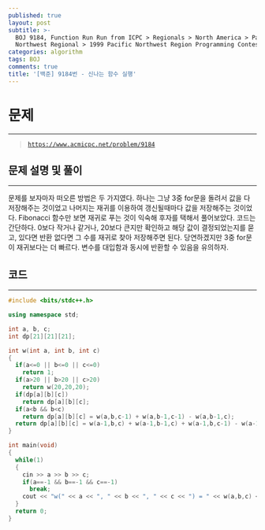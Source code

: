 ```yaml
---
published: true
layout: post
subtitle: >-
  BOJ 9184, Function Run Run from ICPC > Regionals > North America > Pacific
  Northwest Regional > 1999 Pacific Northwest Region Programming Contest C번
categories: algorithm
tags: BOJ
comments: true
title: '[백준] 9184번 - 신나는 함수 실행'
---
```

# **문제**
---
> [`https://www.acmicpc.net/problem/9184`](https://www.acmicpc.net/problem/9184)

## **문제 설명 및 풀이**
---
문제를 보자마자 떠오른 방법은 두 가지였다. 하나는 그냥 3중 for문을 돌려서 값을 다 저장해주는 것이었고 나머지는 재귀를 이용하여 갱신될때마다 값을 저장해주는 것이었다. Fibonacci 함수만 보면 재귀로 푸는 것이 익숙해 후자를 택해서 풀어보았다. 코드는 간단하다. 0보다 작거나 같거나, 20보다 큰지만 확인하고 해당 값이 결정되었는지를 묻고, 있다면 반환 없다면 그 수를 재귀로 찾아 저장해주면 된다. 당연하겠지만 3중 for문이 재귀보다는 더 빠르다. 변수를 대입함과 동시에 반환할 수 있음을 유의하자. 
## **코드**
---
``` cpp
#include <bits/stdc++.h>

using namespace std;

int a, b, c;
int dp[21][21][21];

int w(int a, int b, int c)
{
  if(a<=0 || b<=0 || c<=0)
    return 1;
  if(a>20 || b>20 || c>20)
    return w(20,20,20);
  if(dp[a][b][c])
    return dp[a][b][c];
  if(a<b && b<c)
    return dp[a][b][c] = w(a,b,c-1) + w(a,b-1,c-1) - w(a,b-1,c);
  return dp[a][b][c] = w(a-1,b,c) + w(a-1,b-1,c) + w(a-1,b,c-1) - w(a-1,b-1,c-1);
}

int main(void)
{
  while(1)
  {
    cin >> a >> b >> c;
    if(a==-1 && b==-1 && c==-1)
      break;
    cout << "w(" << a << ", " << b << ", " << c << ") = " << w(a,b,c) << "\n";
  }
  return 0;
}
```
